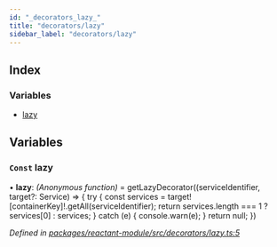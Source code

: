 ```yaml
---
id: "_decorators_lazy_"
title: "decorators/lazy"
sidebar_label: "decorators/lazy"
---
```


## Index

### Variables

* [lazy](_decorators_lazy_.md#const-lazy)

## Variables

### `Const` lazy

• **lazy**: *(Anonymous function)* = getLazyDecorator((serviceIdentifier, target?: Service) => {
  try {
    const services = target![containerKey]!.getAll(serviceIdentifier);
    return services.length === 1 ? services[0] : services;
  } catch (e) {
    console.warn(e);
  }
  return null;
})

*Defined in [packages/reactant-module/src/decorators/lazy.ts:5](https://github.com/unadlib/reactant/blob/fbc06fd/packages/reactant-module/src/decorators/lazy.ts#L5)*
